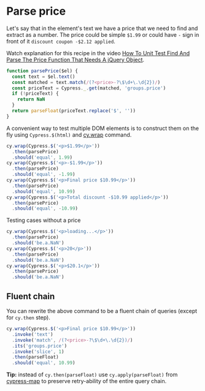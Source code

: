 # Parse price

Let's say that in the element's text we have a price that we need to find and extract as a number. The price could be simple `$1.99` or could have `-` sign in front of it `discount coupon -$2.12 applied`.

<!-- fiddle Find and parse the price -->

Watch explanation for this recipe in the video [How To Unit Test Find And Parse The Price Function That Needs A jQuery Object](https://youtu.be/1iOU9ZPd0pg).

```js
function parsePrice($el) {
  const text = $el.text()
  const matched = text.match(/(?<price>-?\$\d+\.\d{2})/)
  const priceText = Cypress._.get(matched, 'groups.price')
  if (!priceText) {
    return NaN
  }
  return parseFloat(priceText.replace('$', ''))
}
```

A convenient way to test multiple DOM elements is to construct them on the fly using `Cypress.$(html)` and [cy.wrap](https://on.cypress.io/wrap) command.

```js
cy.wrap(Cypress.$('<p>$1.99</p>'))
  .then(parsePrice)
  .should('equal', 1.99)
cy.wrap(Cypress.$('<p>-$1.99</p>'))
  .then(parsePrice)
  .should('equal', -1.99)
cy.wrap(Cypress.$('<p>Final price $10.99</p>'))
  .then(parsePrice)
  .should('equal', 10.99)
cy.wrap(Cypress.$('<p>Total discount -$10.99 applied</p>'))
  .then(parsePrice)
  .should('equal', -10.99)
```

Testing cases without a price

```js
cy.wrap(Cypress.$('<p>loading...</p>'))
  .then(parsePrice)
  .should('be.a.NaN')
cy.wrap(Cypress.$('<p>20</p>'))
  .then(parsePrice)
  .should('be.a.NaN')
cy.wrap(Cypress.$('<p>$20.1</p>'))
  .then(parsePrice)
  .should('be.a.NaN')
```

<!-- fiddle-end -->

## Fluent chain

You can rewrite the above command to be a fluent chain of queries (except for `cy.then` step).

<!-- fiddle Parse price using fluent programming -->

```js
cy.wrap(Cypress.$('<p>Final price $10.99</p>'))
  .invoke('text')
  .invoke('match', /(?<price>-?\$\d+\.\d{2})/)
  .its('groups.price')
  .invoke('slice', 1)
  .then(parseFloat)
  .should('equal', 10.99)
```

**Tip:** instead of `cy.then(parseFloat)` use `cy.apply(parseFloat)` from [cypress-map](https://github.com/bahmutov/cypress-map) to preserve retry-ability of the entire query chain.

<!-- fiddle-end -->
